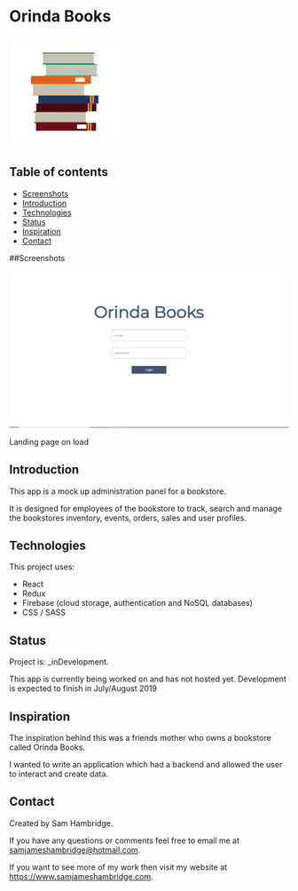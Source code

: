 # Orinda Books

<img src="./src/img/orinda-books-logo.png" alt="Logo" width="200"/>

## Table of contents

- [Screenshots](#screenshots)
- [Introduction](#introduction)
- [Technologies](#technologies)
- [Status](#status)
- [Inspiration](#inspiration)
- [Contact](#contact)

##Screenshots

![landing-page](https://github.com/samjameshambridge/orinda-books/blob/screenshots/login.png)

Landing page on load

## Introduction

This app is a mock up administration panel for a bookstore.

It is designed for employees of the bookstore to track, search and manage the bookstores inventory, events, orders, sales and user profiles.

## Technologies

This project uses:

- React
- Redux
- Firebase (cloud storage, authentication and NoSQL databases)
- CSS / SASS

## Status

Project is: \_inDevelopment.

This app is currently being worked on and has not hosted yet. Development is expected to finish in July/August 2019

## Inspiration

The inspiration behind this was a friends mother who owns a bookstore called Orinda Books.

I wanted to write an application which had a backend and allowed the user to interact and create data.

## Contact

Created by Sam Hambridge.

If you have any questions or comments feel free to email me at samjameshambridge@hotmail.com.

If you want to see more of my work then visit my website at https://www.samjameshambridge.com.
